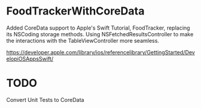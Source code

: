 # FoodTrackerWithCoreData
Added CoreData support to Apple's Swift Tutorial, FoodTracker, replacing its NSCoding storage methods. Using NSFetchedResultsController to make the interactions with the TableViewController more seamless.

https://developer.apple.com/library/ios/referencelibrary/GettingStarted/DevelopiOSAppsSwift/

# TODO
Convert Unit Tests to CoreData
